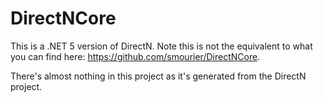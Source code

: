 # DirectNCore
This is a .NET 5 version of DirectN. Note this is not the equivalent to what you can find here: https://github.com/smourier/DirectNCore.

There's almost nothing in this project as it's generated from the DirectN project.
